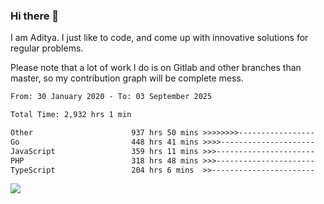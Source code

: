 ### Hi there 👋

I am Aditya. I just like to code, and come up with innovative solutions for regular problems.

Please note that a lot of work I do is on Gitlab and other branches than master, so my contribution graph will be complete mess.

<!--START_SECTION:waka-->

```txt
From: 30 January 2020 - To: 03 September 2025

Total Time: 2,932 hrs 1 min

Other                      937 hrs 50 mins >>>>>>>>-----------------   31.99 %
Go                         448 hrs 41 mins >>>>---------------------   15.30 %
JavaScript                 359 hrs 11 mins >>>----------------------   12.25 %
PHP                        318 hrs 48 mins >>>----------------------   10.87 %
TypeScript                 204 hrs 6 mins  >>-----------------------   06.96 %
```

<!--END_SECTION:waka-->

![](https://komarev.com/ghpvc/?username=BrainBuzzer)
